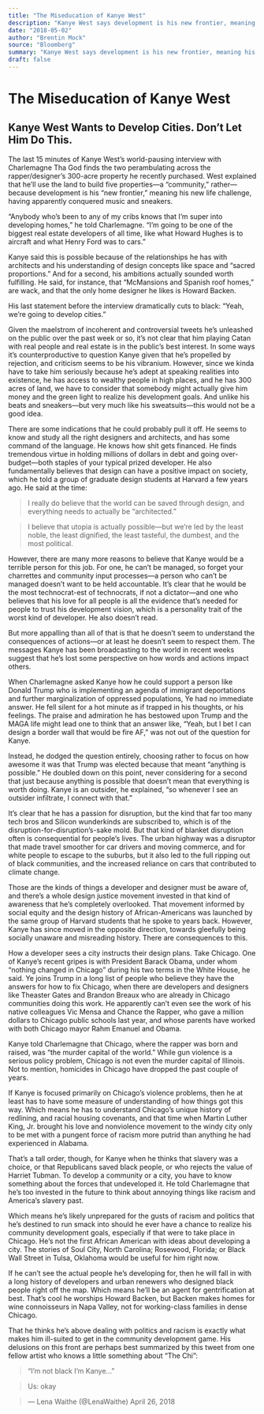 ```yaml
---
title: "The Miseducation of Kanye West"
description: "Kanye West says development is his new frontier, meaning his new life challenge. West said he’ll use land to build five properties—a “community,” rather—because development is a “new frontier”. He sai..."
date: "2018-05-02"
author: "Brentin Mock"
source: "Bloomberg"
summary: "Kanye West says development is his new frontier, meaning his new life challenge. West said he’ll use land to build five properties—a “community,” rather—because development is a “new frontier”. He said this is possible because of the relationships he has with architects and his understanding of design concepts like space and “sacred proportions”"
draft: false
---
```


# The Miseducation of Kanye West

## Kanye West Wants to Develop Cities. Don’t Let Him Do This. 

The last 15 minutes of Kanye West’s world-pausing interview with Charlemagne Tha God finds the two perambulating across the rapper/designer’s 300-acre property he recently purchased. West explained that he’ll use the land to build five properties—a “community,” rather—because development is his “new frontier,” meaning his new life challenge, having apparently conquered music and sneakers.

“Anybody who’s been to any of my cribs knows that I’m super into developing homes,” he told Charlemagne. “I’m going to be one of the biggest real estate developers of all time, like what Howard Hughes is to aircraft and what Henry Ford was to cars.”

Kanye said this is possible because of the relationships he has with architects and his understanding of design concepts like space and “sacred proportions.” And for a second, his ambitions actually sounded worth fulfilling. He said, for instance, that “McMansions and Spanish roof homes,” are wack, and that the only home designer he likes is Howard Backen.

His last statement before the interview dramatically cuts to black: “Yeah, we’re going to develop cities.”

Given the maelstrom of incoherent and controversial tweets he’s unleashed on the public over the past week or so, it’s not clear that him playing Catan with real people and real estate is in the public’s best interest. In some ways it’s counterproductive to question Kanye given that he’s propelled by rejection, and criticism seems to be his vibranium. However, since we kinda have to take him seriously because he’s adept at speaking realities into existence, he has access to wealthy people in high places, and he has 300 acres of land, we have to consider that somebody might actually give him money and the green light to realize his development goals. And unlike his beats and sneakers—but very much like his sweatsuits—this would not be a good idea.

There are some indications that he could probably pull it off. He seems to know and study all the right designers and architects, and has some command of the language. He knows how shit gets financed. He finds tremendous virtue in holding millions of dollars in debt and going over-budget—both staples of your typical prized developer. He also fundamentally believes that design can have a positive impact on society, which he told a group of graduate design students at Harvard a few years ago. He said at the time:

> I really do believe that the world can be saved through design, and everything needs to actually be “architected.”

> 

> I believe that utopia is actually possible—but we’re led by the least noble, the least dignified, the least tasteful, the dumbest, and the most political.

However, there are many more reasons to believe that Kanye would be a terrible person for this job. For one, he can’t be managed, so forget your charrettes and community input processes—a person who can’t be managed doesn’t want to be held accountable. It’s clear that he would be the most technocrat-est of technocrats, if not a dictator—and one who believes that his love for all people is all the evidence that’s needed for people to trust his development vision, which is a personality trait of the worst kind of developer. He also doesn’t read.

But more appalling than all of that is that he doesn’t seem to understand the consequences of actions—or at least he doesn’t seem to respect them. The messages Kanye has been broadcasting to the world in recent weeks suggest that he’s lost some perspective on how words and actions impact others.

When Charlemagne asked Kanye how he could support a person like Donald Trump who is implementing an agenda of immigrant deportations and further marginalization of oppressed populations, Ye had no immediate answer. He fell silent for a hot minute as if trapped in his thoughts, or his feelings. The praise and admiration he has bestowed upon Trump and the MAGA life might lead one to think that an answer like, “Yeah, but I bet I can design a border wall that would be fire AF,” was not out of the question for Kanye.

Instead, he dodged the question entirely, choosing rather to focus on how awesome it was that Trump was elected because that meant “anything is possible.” He doubled down on this point, never considering for a second that just because anything is possible that doesn’t mean that everything is worth doing. Kanye is an outsider, he explained, “so whenever I see an outsider infiltrate, I connect with that.”

It’s clear that he has a passion for disruption, but the kind that far too many tech bros and Silicon wunderkinds are subscribed to, which is of the disruption-for-disruption’s-sake mold. But that kind of blanket disruption often is consequential for people’s lives. The urban highway was a disruptor that made travel smoother for car drivers and moving commerce, and for white people to escape to the suburbs, but it also led to the full ripping out of black communities, and the increased reliance on cars that contributed to climate change.

Those are the kinds of things a developer and designer must be aware of, and there’s a whole design justice movement invested in that kind of awareness that he’s completely overlooked. That movement informed by social equity and the design history of African-Americans was launched by the same group of Harvard students that he spoke to years back. However, Kanye has since moved in the opposite direction, towards gleefully being socially unaware and misreading history. There are consequences to this.

How a developer sees a city instructs their design plans. Take Chicago. One of Kanye’s recent gripes is with President Barack Obama, under whom “nothing changed in Chicago” during his two terms in the White House, he said. Ye joins Trump in a long list of people who believe they have the answers for how to fix Chicago, when there are developers and designers like Theaster Gates and Brandon Breaux who are already in Chicago communities doing this work. He apparently can’t even see the work of his native colleagues Vic Mensa and Chance the Rapper, who gave a million dollars to Chicago public schools last year, and whose parents have worked with both Chicago mayor Rahm Emanuel and Obama.

Kanye told Charlemagne that Chicago, where the rapper was born and raised, was “the murder capital of the world.” While gun violence is a serious policy problem, Chicago is not even the murder capital of Illinois. Not to mention, homicides in Chicago have dropped the past couple of years.

If Kanye is focused primarily on Chicago’s violence problems, then he at least has to have some measure of understanding of how things got this way. Which means he has to understand Chicago’s unique history of redlining, and racial housing covenants, and that time when Martin Luther King, Jr. brought his love and nonviolence movement to the windy city only to be met with a pungent force of racism more putrid than anything he had experienced in Alabama.

That’s a tall order, though, for Kanye when he thinks that slavery was a choice, or that Republicans saved black people, or who rejects the value of Harriet Tubman. To develop a community or a city, you have to know something about the forces that undeveloped it. He told Charlemagne that he’s too invested in the future to think about annoying things like racism and America’s slavery past.

Which means he’s likely unprepared for the gusts of racism and politics that he’s destined to run smack into should he ever have a chance to realize his community development goals, especially if that were to take place in Chicago. He’s not the first African American with ideas about developing a city. The stories of Soul City, North Carolina; Rosewood, Florida; or Black Wall Street in Tulsa, Oklahoma would be useful for him right now.

If he can’t see the actual people he’s developing for, then he will fall in with a long history of developers and urban renewers who designed black people right off the map. Which means he’ll be an agent for gentrification at best. That’s cool he worships Howard Backen, but Backen makes homes for wine connoisseurs in Napa Valley, not for working-class families in dense Chicago.

That he thinks he’s above dealing with politics and racism is exactly what makes him ill-suited to get in the community development game. His delusions on this front are perhaps best summarized by this tweet from one fellow artist who knows a little something about “The Chi”:

> “I’m not black I’m Kanye...”

> 

> Us: okay

> 

> — Lena Waithe (@LenaWaithe) April 26, 2018
